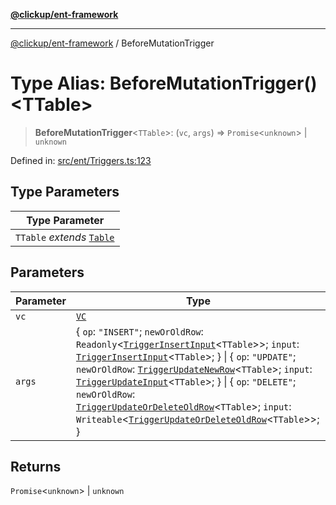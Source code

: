 [**@clickup/ent-framework**](../README.md)

***

[@clickup/ent-framework](../globals.md) / BeforeMutationTrigger

# Type Alias: BeforeMutationTrigger()\<TTable\>

> **BeforeMutationTrigger**\<`TTable`\>: (`vc`, `args`) => `Promise`\<`unknown`\> \| `unknown`

Defined in: [src/ent/Triggers.ts:123](https://github.com/clickup/ent-framework/blob/master/src/ent/Triggers.ts#L123)

## Type Parameters

| Type Parameter |
| ------ |
| `TTable` *extends* [`Table`](Table.md) |

## Parameters

| Parameter | Type |
| ------ | ------ |
| `vc` | [`VC`](../classes/VC.md) |
| `args` | \{ `op`: `"INSERT"`; `newOrOldRow`: `Readonly`\<[`TriggerInsertInput`](TriggerInsertInput.md)\<`TTable`\>\>; `input`: [`TriggerInsertInput`](TriggerInsertInput.md)\<`TTable`\>; \} \| \{ `op`: `"UPDATE"`; `newOrOldRow`: [`TriggerUpdateNewRow`](TriggerUpdateNewRow.md)\<`TTable`\>; `input`: [`TriggerUpdateInput`](TriggerUpdateInput.md)\<`TTable`\>; \} \| \{ `op`: `"DELETE"`; `newOrOldRow`: [`TriggerUpdateOrDeleteOldRow`](TriggerUpdateOrDeleteOldRow.md)\<`TTable`\>; `input`: `Writeable`\<[`TriggerUpdateOrDeleteOldRow`](TriggerUpdateOrDeleteOldRow.md)\<`TTable`\>\>; \} |

## Returns

`Promise`\<`unknown`\> \| `unknown`
